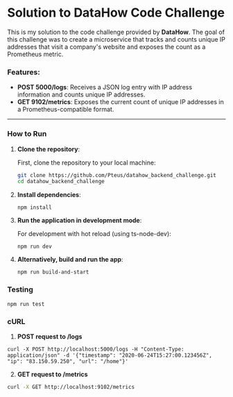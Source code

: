 # Solution to DataHow Code Challenge

This is my solution to the code challenge provided by **DataHow**. The goal of this challenge was to create a microservice that tracks and counts unique IP addresses that visit a company's website and exposes the count as a Prometheus metric.

### Features:
- **POST 5000/logs**: Receives a JSON log entry with IP address information and counts unique IP addresses.
- **GET 9102/metrics**: Exposes the current count of unique IP addresses in a Prometheus-compatible format.

---

### How to Run

1. **Clone the repository**:

   First, clone the repository to your local machine:

   ```bash
   git clone https://github.com/Pteus/datahow_backend_challenge.git
   cd datahow_backend_challenge
   ```

2. **Install dependencies**:

    ```
    npm install
    ```

3. **Run the application in development mode**:
   
    For development with hot reload (using ts-node-dev):
    ```
    npm run dev
    ```
    
4. **Alternatively, build and run the app**:
   ```
   npm run build-and-start
   ```

### Testing
   ```
   npm run test
   ```

### cURL
1. **POST request to /logs**
```
curl -X POST http://localhost:5000/logs -H "Content-Type: application/json" -d '{"timestamp": "2020-06-24T15:27:00.123456Z", "ip": "83.150.59.250", "url": "/home"}'
```
2. **GET request to /metrics**
```bash
curl -X GET http://localhost:9102/metrics
```
